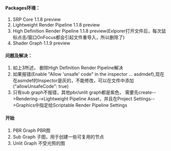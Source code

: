 #### Packages环境：
1. SRP Core 1.1.8 preview
2. Lightweight Render Pipeline 1.1.8 preview
3. High Definition Render Pipeline 1.1.8 preview(Exlporer打开文件后，每次鼠标点击/窗口OnFocus都会引起文件重导入，所以删除了)
4. Shader Graph 1.1.9 preview

#### 问题及解决：
1. 如上3所述， 删除High Definition Render Pipeline解决
2. 如果报错(Enable "Allow 'unsafe' code" in the inspector ... asdmdef),现在在asmdef的Inspector是灰的，不能修改，可以在文件中添加("allowUnsafeCode": true)
3. 只有sub graph不报错，其他pbr/unlit graph都是紫色， 需要先create-->Rendering-->Lightweight Pipeline Asset，并且在Project Settings-->Graphics中指定给Scriptable Render Pipeline Settings

#### 开始
1. PBR Graph PBR图
2. Sub Graph 子图，用于创建一些可复用的节点
3. Unlit Graph 不受光照的图
